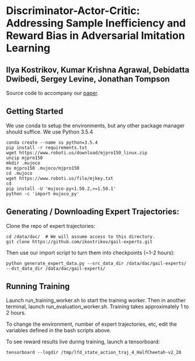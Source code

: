 Discriminator-Actor-Critic: Addressing Sample Inefficiency and Reward Bias in Adversarial Imitation Learning
============================================================================================================
Ilya Kostrikov, Kumar Krishna Agrawal, Debidatta Dwibedi, Sergey Levine, Jonathan Tompson
-----------------------------------------------------------------------------------------

Source code to accompany our [paper](https://arxiv.org/abs/1809.02925).

Getting Started
--------------------

We use conda to setup the environments, but any other package manager should suffice. We use Python 3.5.4

```
conda create --name ss python=3.5.4
pip install -r requirements.txt
wget https://www.roboti.us/download/mjpro150_linux.zip
unzip mjpro150
mkdir .mujoco
mv mjpro150 .mujoco/mjpro150
cd .mujoco
wget https://www.roboti.us/file/mjkey.txt
cd
pip install -U 'mujoco-py<1.50.2,>=1.50.1'
python -c 'import mujoco_py'
```

Generating / Downloading Expert Trajectories:
-------------------------------

Clone the repo of expert trajectories:

```
cd /data/dac/  # We will assume access to this directory.
git clone https://github.com/ikostrikov/gail-experts.git
```

Then use our import script to turn them into checkpoints (~1-2 hours):

```
python generate_expert_data.py --src_data_dir /data/dac/gail-experts/ --dst_data_dir /data/dac/gail-experts/
```

Running Training
----------------

Launch run_training_worker.sh to start the training worker. Then in another
terminal, launch run_evaluation_worker.sh. Training takes approximately 1 to 2
hours.

To change the environment, number of expert trajectories, etc, edit the
variables defined in the bash scripts above.

To see reward results live during training, launch a tensorboard:

    tensorboard --logdir /tmp/lfd_state_action_traj_4_HalfCheetah-v2_20
